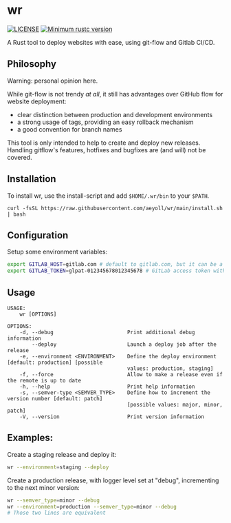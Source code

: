 # wr

[![LICENSE](https://img.shields.io/badge/license-MIT-blue.svg)](LICENSE)
[![Minimum rustc version](https://img.shields.io/badge/rustc-1.48.0+-lightgray.svg)](#rust-version-requirements)

A Rust tool to deploy websites with ease, using git-flow and Gitlab CI/CD.

Philosophy
---

Warning: personal opinion here.

While git-flow is not trendy _at all_, it still has advantages over GitHub flow for website deployment:

- clear distinction between production and development environments
- a strong usage of tags, providing an easy rollback mechanism
- a good convention for branch names

This tool is only intended to help to create and deploy new releases. Handling gitflow's features, hotfixes and bugfixes are (and will) not be covered.

Installation
---

To install wr, use the install-script and add `$HOME/.wr/bin` to your `$PATH`.

```shell
curl -fsSL https://raw.githubusercontent.com/aeyoll/wr/main/install.sh | bash
```

Configuration
----

Setup some environment variables:

```sh
export GITLAB_HOST=gitlab.com # default to gitlab.com, but it can be a private instance
export GITLAB_TOKEN=glpat-012345678012345678 # GitLab access token with "api" rights
```

Usage
---

```
USAGE:
    wr [OPTIONS]

OPTIONS:
    -d, --debug                        Print additional debug information
        --deploy                       Launch a deploy job after the release
    -e, --environment <ENVIRONMENT>    Define the deploy environment [default: production] [possible
                                       values: production, staging]
    -f, --force                        Allow to make a release even if the remote is up to date
    -h, --help                         Print help information
    -s, --semver-type <SEMVER_TYPE>    Define how to increment the version number [default: patch]
                                       [possible values: major, minor, patch]
    -V, --version                      Print version information
```

Examples:
---

Create a staging release and deploy it:

```sh
wr --environment=staging --deploy
```

Create a production release, with logger level set at "debug", incrementing to the next minor version:

```sh
wr --semver_type=minor --debug
wr --environment=production --semver_type=minor --debug
# Those two lines are equivalent
```
